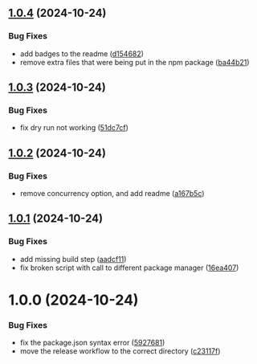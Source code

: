 ## [1.0.4](https://github.com/Metroxe/relative-to-alias-resolver/compare/1.0.3...1.0.4) (2024-10-24)


### Bug Fixes

* add badges to the readme ([d154682](https://github.com/Metroxe/relative-to-alias-resolver/commit/d15468255326002fc6121317dae89937f68826c9))
* remove extra files that were being put in the npm package ([ba44b21](https://github.com/Metroxe/relative-to-alias-resolver/commit/ba44b21674a97402343a632cbe7e1e523d8fa78e))

## [1.0.3](https://github.com/Metroxe/relative-to-alias-resolver/compare/1.0.2...1.0.3) (2024-10-24)


### Bug Fixes

* fix dry run not working ([51dc7cf](https://github.com/Metroxe/relative-to-alias-resolver/commit/51dc7cf4830286fce8bc0dc2ea0b5709d6a6681a))

## [1.0.2](https://github.com/Metroxe/relative-to-alias-resolver/compare/1.0.1...1.0.2) (2024-10-24)


### Bug Fixes

* remove concurrency option, and add readme ([a167b5c](https://github.com/Metroxe/relative-to-alias-resolver/commit/a167b5c61cdeb2baca0c642820ff01f16519ae5d))

## [1.0.1](https://github.com/Metroxe/relative-to-alias-resolver/compare/1.0.0...1.0.1) (2024-10-24)


### Bug Fixes

* add missing build step ([aadcf11](https://github.com/Metroxe/relative-to-alias-resolver/commit/aadcf115253057998f925f4d8e90b4252b619f68))
* fix broken script with call to different package manager ([16ea407](https://github.com/Metroxe/relative-to-alias-resolver/commit/16ea4074f6e99fcde21a5e2f6a14f4683b4dca00))

# 1.0.0 (2024-10-24)


### Bug Fixes

* fix the package.json syntax error ([5927681](https://github.com/Metroxe/relative-to-alias-resolver/commit/59276814cb9b5eae807461e8700160b20e51ed76))
* move the release workflow to the correct directory ([c23117f](https://github.com/Metroxe/relative-to-alias-resolver/commit/c23117f241f508ed44bf960e95d659df62a3e664))
